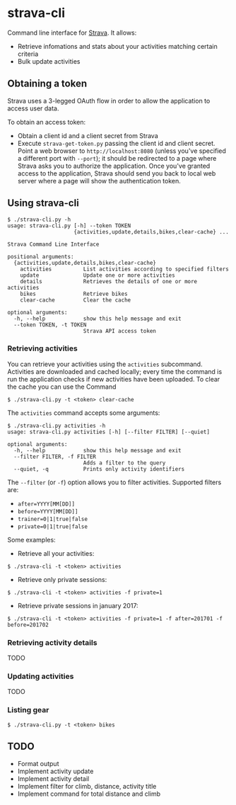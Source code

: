 # strava-cli

Command line interface for [Strava](http://www.strava.com). It allows:

* Retrieve infomations and stats about your activities matching certain criteria
* Bulk update activities

## Obtaining a token

Strava uses a 3-legged OAuth flow in order to allow the application to access user data.

To obtain an access token:

* Obtain a client id and a client secret from Strava
* Execute `strava-get-token.py` passing the client id and client secret. Point a web browser to `http://localhost:8080` (unless you've specified a different port with `--port`); it should be redirected to a page where Strava asks you to authorize the application. Once you've granted access to the application, Strava should send you back to local web server where a page will show the authentication token.

## Using strava-cli

```
$ ./strava-cli.py -h
usage: strava-cli.py [-h] --token TOKEN
                     {activities,update,details,bikes,clear-cache} ...

Strava Command Line Interface

positional arguments:
  {activities,update,details,bikes,clear-cache}
    activities          List activities according to specified filters
    update              Update one or more activities
    details             Retrieves the details of one or more activities
    bikes               Retrieve bikes
    clear-cache         Clear the cache

optional arguments:
  -h, --help            show this help message and exit
  --token TOKEN, -t TOKEN
                        Strava API access token
```

### Retrieving activities

You can retrieve your activities using the `activities` subcommand. Activities are downloaded and cached locally; every time the command is run the application checks if new activities have been uploaded. To clear the cache you can use the Command

```
$ ./strava-cli.py -t <token> clear-cache
```

The `activities` command accepts some arguments:

```
$ ./strava-cli.py activities -h
usage: strava-cli.py activities [-h] [--filter FILTER] [--quiet]

optional arguments:
  -h, --help            show this help message and exit
  --filter FILTER, -f FILTER
                        Adds a filter to the query
  --quiet, -q           Prints only activity identifiers
```

The `--filter` (or `-f`) option allows you to filter activities. Supported filters are:

* `after=YYYY[MM[DD]]`
* `before=YYYY[MM[DD]]`
* `trainer=0|1|true|false`
* `private=0|1|true|false`

Some examples:

* Retrieve all your activities:

```
$ ./strava-cli -t <token> activities
```

* Retrieve only private sessions:

```
$ ./strava-cli -t <token> activities -f private=1
```

* Retrieve private sessions in january 2017:

```
$ ./strava-cli -t <token> activities -f private=1 -f after=201701 -f before=201702
```

### Retrieving activity details

TODO

### Updating activities

TODO

### Listing gear

```
$ ./strava-cli.py -t <token> bikes
```

## TODO

* Format output
* Implement activity update
* Implement activity detail
* Implement filter for climb, distance, activity title
* Implement command for total distance and climb
